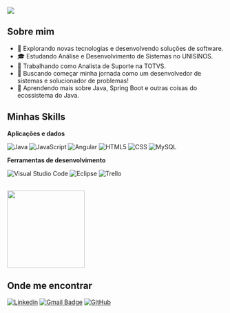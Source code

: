 ![](https://komarev.com/ghpvc/?username=abreuzit0&color=006bed)

## Sobre mim

- 🤔 Explorando novas tecnologias e desenvolvendo soluções de software.
- 🎓 Estudando Análise e Desenvolvimento de Sistemas no UNISINOS.
- 💼 Trabalhando como Analista de Suporte na TOTVS.
- 💭 Buscando começar minha jornada como um desenvolvedor de sistemas e solucionador de problemas!
- 🌱 Aprendendo mais sobre Java, Spring Boot e outras coisas do ecossistema do Java.

## Minhas Skills

**Aplicações e dados**

![Java](https://img.shields.io/badge/Java-ED8B00?style=for-the-badge&logo=java&logoColor=white)
![JavaScript](https://img.shields.io/badge/JavaScript-F7DF1E?style=for-the-badge&logo=javascript&logoColor=black)
![Angular](https://img.shields.io/badge/Angular-DD0031?style=for-the-badge&logo=angular&logoColor=white)
![HTML5](https://img.shields.io/badge/HTML5-E34F26?style=for-the-badge&logo=html5&logoColor=white)
![CSS](https://img.shields.io/badge/CSS3-1572B6?style=for-the-badge&logo=css3&logoColor=white)
![MySQL](https://img.shields.io/badge/MySQL-00000F?style=for-the-badge&logo=mysql&logoColor=white)

**Ferramentas de desenvolvimento**

![Visual Studio Code](https://img.shields.io/badge/-Visual%20Studio%20Code-333333?style=flat&logo=visual-studio-code&logoColor=007ACC)
![Eclipse](https://img.shields.io/badge/-Eclipse-333333?style=flat&logo=eclipse-ide&logoColor=2C2255)
![Trello](https://img.shields.io/badge/-Trello-333333?style=flat&logo=trello&logoColor=007ACC)

<br/>

<a href="https://github.com/abreuzit0" title="Perfil do Lucas">
  <img height="180em" src="https://github-readme-stats.vercel.app/api?username=abreuzit0&theme=dracula&show_icons=true" />
</a>

## Onde me encontrar

[![Linkedin](https://img.shields.io/badge/-Linkedin-blue?style=flat-square&logo=Linkedin&logoColor=white&link=https://www.linkedin.com/in/lucas-abreu/)](https://www.linkedin.com/in/lucas-abreu/)
[![Gmail Badge](https://img.shields.io/badge/-lucasabreu@gmail.com-006bed?style=flat-square&logo=Gmail&logoColor=white&link=mailto:lucasabreuthree@gmail.com)](mailto:lucasabreuthree@gmail.com)
[![GitHub](https://img.shields.io/github/followers/abreuzit0?label=follow&style=social)](https://github.com/abreuzit0)

